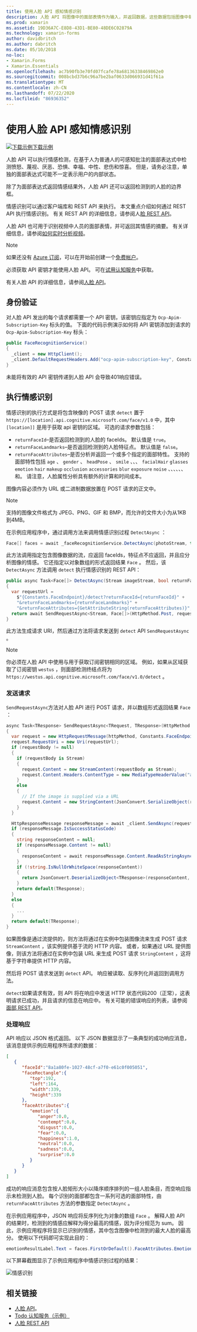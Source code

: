 ```yaml
---
title: 使用人脸 API 感知情感识别
description: 人脸 API 将图像中的面部表情作为输入，并返回数据，这些数据包括图像中每个人脸的一组情感的置信度。 本文介绍如何使用人脸 API 来识别情感，以对应用程序进行评级 Xamarin.Forms 。
ms.prod: xamarin
ms.assetid: 19D36A7C-E8D8-43D1-BE80-48DE6C02879A
ms.technology: xamarin-forms
author: davidbritch
ms.author: dabritch
ms.date: 05/10/2018
no-loc:
- Xamarin.Forms
- Xamarin.Essentials
ms.openlocfilehash: ac7b90fb3e70fd07fcafe78a68136338469862e0
ms.sourcegitcommit: 008bcbd37b6c96a7be2baf0633d066931d41f61a
ms.translationtype: MT
ms.contentlocale: zh-CN
ms.lasthandoff: 07/22/2020
ms.locfileid: "86936352"
---
```

# <a name="perceived-emotion-recognition-using-the-face-api"></a>使用人脸 API 感知情感识别

[![下载示例](~/media/shared/download.png)下载示例](https://docs.microsoft.com/samples/xamarin/xamarin-forms-samples/webservices-todocognitiveservices)

人脸 API 可以执行情感检测，在基于人为普通人的可感知批注的面部表达式中检测愤怒、蔑视、厌恶、恐惧、幸福、中性、悲伤和惊喜。 但是，请务必注意，单独的面部表达式可能不一定表示用户的内部状态。

除了为面部表达式返回情感结果外，人脸 API 还可以返回检测到的人脸的边界框。

情感识别可以通过客户端库和 REST API 来执行。 本文重点介绍如何通过 REST API 执行情感识别。 有关 REST API 的详细信息，请参阅人[脸 REST API](https://westus.dev.cognitive.microsoft.com/docs/services/563879b61984550e40cbbe8d/operations/563879b61984550f30395236)。

人脸 API 也可用于识别视频中人员的面部表情，并可返回其情感的摘要。 有关详细信息，请参阅[如何实时分析视频](/azure/cognitive-services/face/face-api-how-to-topics/howtoanalyzevideo_face/)。

> [!NOTE]
> 如果还没有 [Azure 订阅](/azure/guides/developer/azure-developer-guide#understanding-accounts-subscriptions-and-billing)，可以在开始前创建一个[免费帐户](https://aka.ms/azfree-docs-mobileapps)。

必须获取 API 密钥才能使用人脸 API。 可在[试用认知服务](https://azure.microsoft.com/try/cognitive-services/?api=face-api)中获取。

有关人脸 API 的详细信息，请参阅[人脸 API](/azure/cognitive-services/face/overview/)。

## <a name="authentication"></a>身份验证

对人脸 API 发出的每个请求都需要一个 API 密钥，该密钥应指定为 `Ocp-Apim-Subscription-Key` 标头的值。 下面的代码示例演示如何将 API 密钥添加到请求的 `Ocp-Apim-Subscription-Key` 标头：

```csharp
public FaceRecognitionService()
{
  _client = new HttpClient();
  _client.DefaultRequestHeaders.Add("ocp-apim-subscription-key", Constants.FaceApiKey);
}
```

未能将有效的 API 密钥传递到人脸 API 会导致401响应错误。

## <a name="perform-emotion-recognition"></a>执行情感识别

情感识别的执行方式是将包含映像的 POST 请求 `detect` 置于 `https://[location].api.cognitive.microsoft.com/face/v1.0` 中，其中 `[location]]` 是用于获取 api 密钥的区域。 可选的请求参数包括：

- `returnFaceId`–是否返回检测到的人脸的 faceIds。 默认值是 `true`。
- `returnFaceLandmarks`–是否返回检测到的人脸特征点。 默认值是 `false`。
- `returnFaceAttributes`–是否分析并返回一个或多个指定的面部特性。 支持的面部特性包括 `age` 、 `gender` 、 `headPose` 、 `smile` 、、、 `facialHair` `glasses` `emotion` `hair` `makeup` `occlusion` `accessories` `blur` `exposure` `noise` 、、、、、、和。 请注意，人脸属性分析具有额外的计算和时间成本。

图像内容必须作为 URL 或二进制数据放置在 POST 请求的正文中。

> [!NOTE]
> 支持的图像文件格式为 JPEG、PNG、GIF 和 BMP，而允许的文件大小为从1KB 到4MB。

在示例应用程序中，通过调用方法来调用情感识别过程 `DetectAsync` ：

```csharp
Face[] faces = await _faceRecognitionService.DetectAsync(photoStream, true, false, new FaceAttributeType[] { FaceAttributeType.Emotion });
```

此方法调用指定包含图像数据的流，应返回 faceIds，特征点不应返回，并且应分析图像的情感。 它还指定以对象数组的形式返回结果 `Face` 。 然后，该 `DetectAsync` 方法调用 `detect` 执行情感识别的 REST API：

```csharp
public async Task<Face[]> DetectAsync(Stream imageStream, bool returnFaceId, bool returnFaceLandmarks, IEnumerable<FaceAttributeType> returnFaceAttributes)
{
  var requestUrl =
    $"{Constants.FaceEndpoint}/detect?returnFaceId={returnFaceId}" +
    "&returnFaceLandmarks={returnFaceLandmarks}" +
    "&returnFaceAttributes={GetAttributeString(returnFaceAttributes)}";
  return await SendRequestAsync<Stream, Face[]>(HttpMethod.Post, requestUrl, imageStream);
}
```

此方法生成请求 URI，然后通过方法将请求发送到 `detect` API `SendRequestAsync` 。

> [!NOTE]
> 你必须在人脸 API 中使用与用于获取订阅密钥相同的区域。 例如，如果从区域获取了订阅密钥 `westus` ，则面部检测终结点将为 `https://westus.api.cognitive.microsoft.com/face/v1.0/detect` 。

### <a name="send-the-request"></a>发送请求

`SendRequestAsync`方法对人脸 API 进行 POST 请求，并以数组形式返回结果 `Face` ：

```csharp
async Task<TResponse> SendRequestAsync<TRequest, TResponse>(HttpMethod httpMethod, string requestUrl, TRequest requestBody)
{
  var request = new HttpRequestMessage(httpMethod, Constants.FaceEndpoint);
  request.RequestUri = new Uri(requestUrl);
  if (requestBody != null)
  {
    if (requestBody is Stream)
    {
      request.Content = new StreamContent(requestBody as Stream);
      request.Content.Headers.ContentType = new MediaTypeHeaderValue("application/octet-stream");
    }
    else
    {
      // If the image is supplied via a URL
      request.Content = new StringContent(JsonConvert.SerializeObject(requestBody, s_settings), Encoding.UTF8, "application/json");
    }
  }

  HttpResponseMessage responseMessage = await _client.SendAsync(request);
  if (responseMessage.IsSuccessStatusCode)
  {
    string responseContent = null;
    if (responseMessage.Content != null)
    {
      responseContent = await responseMessage.Content.ReadAsStringAsync();
    }
    if (!string.IsNullOrWhiteSpace(responseContent))
    {
      return JsonConvert.DeserializeObject<TResponse>(responseContent, s_settings);
    }
    return default(TResponse);
  }
  else
  {
    ...
  }
  return default(TResponse);
}
```

如果图像是通过流提供的，则方法将通过在实例中包装图像流来生成 POST 请求 `StreamContent` ，该实例提供基于流的 HTTP 内容。 或者，如果通过 URL 提供图像，则该方法将通过在实例中包装 URL 来生成 POST 请求 `StringContent` ，这将基于字符串提供 HTTP 内容。

然后将 POST 请求发送到 `detect` API。 响应被读取、反序列化并返回到调用方法。

`detect`如果请求有效，则 API 将在响应中发送 HTTP 状态代码200（正常），这表明请求已成功，并且请求的信息在响应中。 有关可能的错误响应的列表，请参阅[面部 REST API](https://westus.dev.cognitive.microsoft.com/docs/services/563879b61984550e40cbbe8d/operations/563879b61984550f30395236)。

### <a name="process-the-response"></a>处理响应

API 响应以 JSON 格式返回。 以下 JSON 数据显示了一条典型的成功响应消息，该消息提供示例应用程序所请求的数据：

```json
[  
   {  
      "faceId":"8a1a80fe-1027-48cf-a7f0-e61c0f005051",
      "faceRectangle":{  
         "top":192,
         "left":164,
         "width":339,
         "height":339
      },
      "faceAttributes":{  
         "emotion":{  
            "anger":0.0,
            "contempt":0.0,
            "disgust":0.0,
            "fear":0.0,
            "happiness":1.0,
            "neutral":0.0,
            "sadness":0.0,
            "surprise":0.0
         }
      }
   }
]
```

成功的响应消息包含按人脸矩形大小以降序顺序排列的一组人脸条目，而空响应指示未检测到人脸。 每个识别的面部都包含一系列可选的面部特性，由 `returnFaceAttributes` 方法的参数指定 `DetectAsync` 。

在示例应用程序中，JSON 响应将反序列化为对象的数组 `Face` 。 解释人脸 API 的结果时，检测到的情感应解释为得分最高的情感，因为评分规范为 sum。 因此，示例应用程序将显示已识别的情感，其中包含图像中检测到的最大人脸的最高分。 使用以下代码即可实现此目的：

```csharp
emotionResultLabel.Text = faces.FirstOrDefault().FaceAttributes.Emotion.ToRankedList().FirstOrDefault().Key;
```

以下屏幕截图显示了示例应用程序中情感识别过程的结果：

![情感识别](emotion-recognition-images/emotion-recognition.png)

## <a name="related-links"></a>相关链接

- [人脸 API](/azure/cognitive-services/face/overview/)。
- [Todo 认知服务（示例）](https://docs.microsoft.com/samples/xamarin/xamarin-forms-samples/webservices-todocognitiveservices)
- [人脸 REST API](https://westus.dev.cognitive.microsoft.com/docs/services/563879b61984550e40cbbe8d/operations/563879b61984550f30395236)
